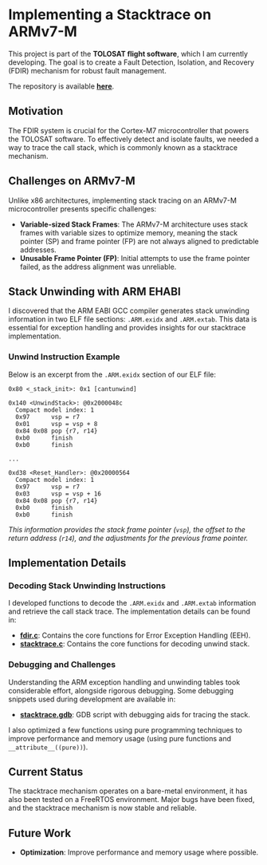# Implementing a Stacktrace on ARMv7-M

This project is part of the **TOLOSAT flight software**, which I am currently developing. The goal is to create a Fault Detection, Isolation, and Recovery (FDIR) mechanism for robust fault management.

The repository is available **[here](https://github.com/TheoBessel/ARM_Stacktrace)**.

## Motivation

The FDIR system is crucial for the Cortex-M7 microcontroller that powers the TOLOSAT software. To effectively detect and isolate faults, we needed a way to trace the call stack, which is commonly known as a stacktrace mechanism.

## Challenges on ARMv7-M

Unlike x86 architectures, implementing stack tracing on an ARMv7-M microcontroller presents specific challenges:
- **Variable-sized Stack Frames**: The ARMv7-M architecture uses stack frames with variable sizes to optimize memory, meaning the stack pointer (SP) and frame pointer (FP) are not always aligned to predictable addresses.
- **Unusable Frame Pointer (FP)**: Initial attempts to use the frame pointer failed, as the address alignment was unreliable.

## Stack Unwinding with ARM EHABI

I discovered that the ARM EABI GCC compiler generates stack unwinding information in two ELF file sections: `.ARM.exidx` and `.ARM.extab`. This data is essential for exception handling and provides insights for our stacktrace implementation.

### Unwind Instruction Example
Below is an excerpt from the `.ARM.exidx` section of our ELF file:

```assembly
0x80 <_stack_init>: 0x1 [cantunwind]

0x140 <UnwindStack>: @0x2000048c
  Compact model index: 1
  0x97      vsp = r7
  0x01      vsp = vsp + 8
  0x84 0x08 pop {r7, r14}
  0xb0      finish
  0xb0      finish

...

0xd38 <Reset_Handler>: @0x20000564
  Compact model index: 1
  0x97      vsp = r7
  0x03      vsp = vsp + 16
  0x84 0x08 pop {r7, r14}
  0xb0      finish
  0xb0      finish
```

*This information provides the stack frame pointer (`vsp`), the offset to the return address (`r14`), and the adjustments for the previous frame pointer.*

## Implementation Details

### Decoding Stack Unwinding Instructions

I developed functions to decode the `.ARM.exidx` and `.ARM.extab` information and retrieve the call stack trace. The implementation details can be found in:
- **[fdir.c](https://github.com/TheoBessel/ARM_Stacktrace/tree/main/src/fdir.c)**: Contains the core functions for Error Exception Handling (EEH).
- **[stacktrace.c](https://github.com/TheoBessel/ARM_Stacktrace/tree/main/src/stacktrace.c)**: Contains the core functions for decoding unwind stack.

### Debugging and Challenges

Understanding the ARM exception handling and unwinding tables took considerable effort, alongside rigorous debugging. Some debugging snippets used during development are available in:
- **[stacktrace.gdb](https://github.com/TheoBessel/ARM_Stacktrace/tree/main/script/stacktrace.gdb)**: GDB script with debugging aids for tracing the stack.

I also optimized a few functions using pure programming techniques to improve performance and memory usage (using pure functions and `__attribute__((pure))`).

## Current Status

The stacktrace mechanism operates on a bare-metal environment, it has also been tested on a FreeRTOS environment.
Major bugs have been fixed, and the stacktrace mechanism is now stable and reliable.

## Future Work
- **Optimization**: Improve performance and memory usage where possible.
